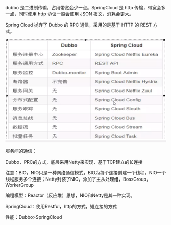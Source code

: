 dubbo 是二进制传输，占用带宽会少一点。SpringCloud 是 http 传输，带宽会多一点，同时使用 http 协议一般会使用 JSON 报文，消耗会更大。

Spring Cloud 抛弃了 Dubbo 的 RPC 通信，采用的是基于 HTTP 的 REST 方式。

![SpringCloudANDDubbo](Image/SpringCloudANDDubbo.png)

服务间的通信：

Dubbo，PRC的方式，底层采用Netty来实现，基于TCP建立的长连接

注意：BIO，NIO只是一种网络通信模式，BIO为每个连接创建一个线程，NIO一个线程服务多个连接；Netty封装了NIO，添加了主从处理组，BossGroup，WorkerGroup

编程模型：Reactor（反应堆）思想，NIO和Netty是其一种实现。

SpringCloud：使用Restful，http的方式，短连接的方式

性能：Dubbo>SpringCloud